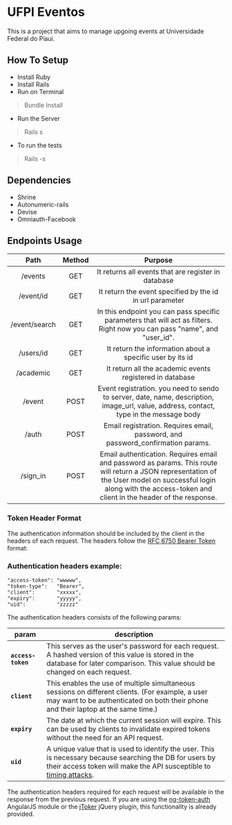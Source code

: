 # UFPI Eventos

This is a project that aims to manage upgoing events at Universidade Federal do Píaui.

## How To Setup

* Install Ruby
* Install Rails
* Run on Terminal
> Bundle Install
* Run the Server
> Rails s
* To run the tests
> Rails -s

## Dependencies
* Shrine
* Autonumeric-rails
* Devise
* Omniauth-Facebook

## Endpoints Usage
|      Path     | Method |                                                                                                        Purpose                                                                                                        |
|:-------------:|:------:|:---------------------------------------------------------------------------------------------------------------------------------------------------------------------------------------------------------------------:|
|     /events   |   GET  |                                                                                  It returns all events that are register in database                                                                                  |
|   /event/id   |   GET  |                                                                                It return the event specified by the id in url parameter                                                                               |
| /event/search |   GET  |                                               In this endpoint you can pass specific parameters that will act as filters. Right now you can pass "name", and "user_id".                                               |
|   /users/id   |   GET  |                                                                               It return the information about a specific user by its id                                                                               |
|   /academic   |   GET  |                                                                                It return all the academic events registered in database                                                                               |
|     /event    | POST   |                                        Event registration. you need to sendo to server, date, name, description, image_url, value, address, contact, type in  the message body                                        |
|     /auth     | POST   |                                                                    Email registration. Requires email, password, and password_confirmation params.                                                                    |
|    /sign_in   | POST   | Email authentication. Requires email and password as params. This route will return a JSON representation of the User model on successful login along with the access-token and client in the header of the response. |

### Token Header Format

The authentication information should be included by the client in the headers of each request. The headers follow the [RFC 6750 Bearer Token](http://tools.ietf.org/html/rfc6750) format:

### Authentication headers example:
~~~
"access-token": "wwwww",
"token-type":   "Bearer",
"client":       "xxxxx",
"expiry":       "yyyyy",
"uid":          "zzzzz"
~~~

The authentication headers consists of the following params:

| param | description |
|---|---|
| **`access-token`** | This serves as the user's password for each request. A hashed version of this value is stored in the database for later comparison. This value should be changed on each request. |
| **`client`** | This enables the use of multiple simultaneous sessions on different clients. (For example, a user may want to be authenticated on both their phone and their laptop at the same time.) |
| **`expiry`** | The date at which the current session will expire. This can be used by clients to invalidate expired tokens without the need for an API request. |
| **`uid`** | A unique value that is used to identify the user. This is necessary because searching the DB for users by their access token will make the API susceptible to [timing attacks](http://codahale.com/a-lesson-in-timing-attacks/). |

The authentication headers required for each request will be available in the response from the previous request. If you are using the [ng-token-auth](https://github.com/lynndylanhurley/ng-token-auth) AngularJS module or the [jToker](https://github.com/lynndylanhurley/j-toker) jQuery plugin, this functionality is already provided.
